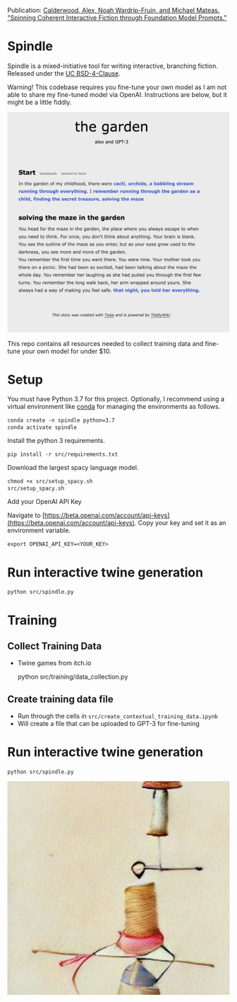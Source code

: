 Publication: [Calderwood, Alex, Noah Wardrip-Fruin, and Michael Mateas. "Spinning Coherent Interactive Fiction through Foundation Model Prompts."](https://computationalcreativity.net/iccc22/wp-content/uploads/2022/06/ICCC-2022_2L_Calderwood-et-al..pdf)

# Spindle

Spindle is a mixed-initiative tool for writing interactive, branching fiction. Released under the [UC BSD-4-Clause](https://spdx.org/licenses/BSD-4-Clause-UC.html).

Warning! This codebase requires you fine-tune your own model as I am not able to share my fine-tuned model via OpenAI. Instructions are below, but it might be a little fiddly.

![Example](the_garden.png)

This repo contains all resources needed to collect training data and fine-tune your own model for under $10.

# Setup

You must have Python 3.7 for this project. Optionally, I recommend using a virtual environment like [conda](https://docs.conda.io/projects/conda/en/latest/user-guide/tasks/manage-environments.html) for managing the environments as follows.

    conda create -n spindle python=3.7
    conda activate spindle

Install the python 3 requirements. 

    pip install -r src/requirements.txt
    
Download the largest spacy language model.

    chmod +x src/setup_spacy.sh
    src/setup_spacy.sh
    
Add your OpenAI API Key

Navigate to [https://beta.openai.com/account/api-keys](https://beta.openai.com/account/api-keys). Copy your key and set it as an environment variable.

    export OPENAI_API_KEY=<YOUR_KEY>

# Run interactive twine generation

    python src/spindle.py

# Training

## Collect Training Data

- Twine games from itch.io

    python src/training/data_collection.py

## Create training data file

- Run through the cells in `src/create_contextual_training_data.ipynb`
- Will create a file that can be uploaded to GPT-3 for fine-tuning

# Run interactive twine generation

    python src/spindle.py


![Spindle](spindle.png)
